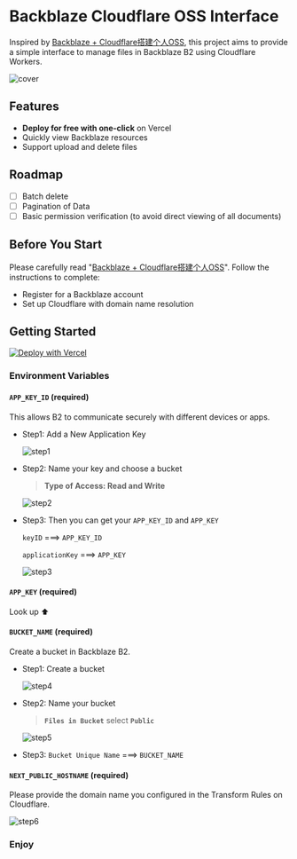 # Backblaze Cloudflare OSS Interface

Inspired by [Backblaze + Cloudflare搭建个人OSS](https://leezhian.com/faq/other/bb-cf-oss), this project aims to provide a simple interface to manage files in Backblaze B2 using Cloudflare Workers.

![cover](./public/cover.png)

## Features

- **Deploy for free with one-click** on Vercel
- Quickly view Backblaze resources
- Support upload and delete files

## Roadmap

- [ ] Batch delete
- [ ] Pagination of Data
- [ ] Basic permission verification (to avoid direct viewing of all documents)

## Before You Start

Please carefully read "[Backblaze + Cloudflare搭建个人OSS](https://leezhian.com/faq/other/bb-cf-oss)". Follow the instructions to complete:

- Register for a Backblaze account
- Set up Cloudflare with domain name resolution

## Getting Started

[![Deploy with Vercel](https://vercel.com/button)](https://vercel.com/new/clone?repository-url=)

### Environment Variables

#### `APP_KEY_ID` (required)

This allows B2 to communicate securely with different devices or apps.

- Step1: Add a New Application Key

  ![step1](./public/step1.jpg)

- Step2: Name your key and choose a bucket

  > **Type of Access: Read and Write**

  ![step2](./public/step2.png)

- Step3: Then you can get your `APP_KEY_ID` and `APP_KEY`

  `keyID` ===> `APP_KEY_ID`

  `applicationKey` ===> `APP_KEY`

  ![step3](./public/step3.png)

#### `APP_KEY` (required)

Look up ⬆️

#### `BUCKET_NAME` (required)

Create a bucket in Backblaze B2.

- Step1: Create a bucket

  ![step4](./public/step4.png)

- Step2: Name your bucket

  > **`Files in Bucket`** select **`Public`**

  ![step5](./public/step5.png)

- Step3: `Bucket Unique Name` ===> `BUCKET_NAME`

#### `NEXT_PUBLIC_HOSTNAME` (required)

Please provide the domain name you configured in the Transform Rules on Cloudflare.

![step6](./public/step6.png)

### Enjoy

<!-- [Backblaze B2](https://www.backblaze.com/b2/cloud-storage.html) and [Cloudflare Workers](https://workers.cloudflare.com/)

First, run the development server:

```bash
npm run dev
# or
yarn dev
# or
pnpm dev
# or
bun dev
```

Open [http://localhost:3000](http://localhost:3000) with your browser to see the result.

You can start editing the page by modifying `app/page.tsx`. The page auto-updates as you edit the file.

This project uses [`next/font`](https://nextjs.org/docs/basic-features/font-optimization) to automatically optimize and load Inter, a custom Google Font.

## Learn More

To learn more about Next.js, take a look at the following resources:

- [Next.js Documentation](https://nextjs.org/docs) - learn about Next.js features and API.
- [Learn Next.js](https://nextjs.org/learn) - an interactive Next.js tutorial.

You can check out [the Next.js GitHub repository](https://github.com/vercel/next.js/) - your feedback and contributions are welcome!

## Deploy on Vercel

The easiest way to deploy your Next.js app is to use the [Vercel Platform](https://vercel.com/new?utm_medium=default-template&filter=next.js&utm_source=create-next-app&utm_campaign=create-next-app-readme) from the creators of Next.js.

Check out our [Next.js deployment documentation](https://nextjs.org/docs/deployment) for more details. -->
